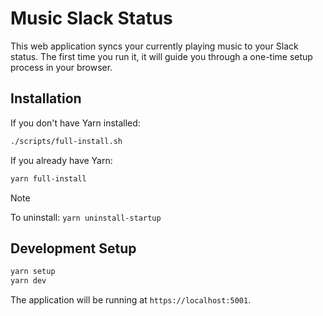 # Music Slack Status

This web application syncs your currently playing music to your Slack status. The first time you run it, it will guide you through a one-time setup process in your browser.

## Installation

If you don't have Yarn installed:
```bash
./scripts/full-install.sh
```

If you already have Yarn:
```bash
yarn full-install
```

> [!NOTE]
> To uninstall: `yarn uninstall-startup`

## Development Setup

```bash
yarn setup
yarn dev
```

The application will be running at `https://localhost:5001`.
